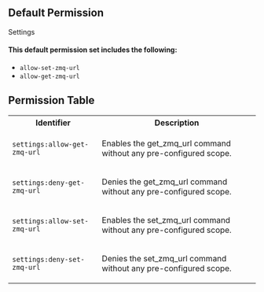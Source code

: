 ## Default Permission

Settings

#### This default permission set includes the following:

- `allow-set-zmq-url`
- `allow-get-zmq-url`

## Permission Table

<table>
<tr>
<th>Identifier</th>
<th>Description</th>
</tr>


<tr>
<td>

`settings:allow-get-zmq-url`

</td>
<td>

Enables the get_zmq_url command without any pre-configured scope.

</td>
</tr>

<tr>
<td>

`settings:deny-get-zmq-url`

</td>
<td>

Denies the get_zmq_url command without any pre-configured scope.

</td>
</tr>

<tr>
<td>

`settings:allow-set-zmq-url`

</td>
<td>

Enables the set_zmq_url command without any pre-configured scope.

</td>
</tr>

<tr>
<td>

`settings:deny-set-zmq-url`

</td>
<td>

Denies the set_zmq_url command without any pre-configured scope.

</td>
</tr>
</table>
